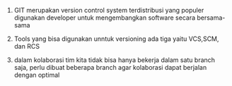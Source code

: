 1. GIT merupakan version control system terdistribusi yang populer digunakan developer untuk mengembangkan software secara bersama-sama




2. Tools yang bisa digunakan unntuk versioning ada tiga yaitu VCS,SCM, dan RCS



3. dalam kolaborasi tim kita tidak bisa hanya bekerja dalam satu branch saja, perlu dibuat beberapa branch agar kolaborasi dapat berjalan dengan optimal